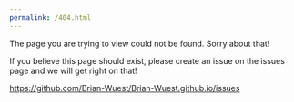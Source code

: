```yaml
---
permalink: /404.html
---
```


The page you are trying to view could not be found. Sorry about that!

If you believe this page should exist, please create an issue on the issues page and we will get right on that!

https://github.com/Brian-Wuest/Brian-Wuest.github.io/issues
